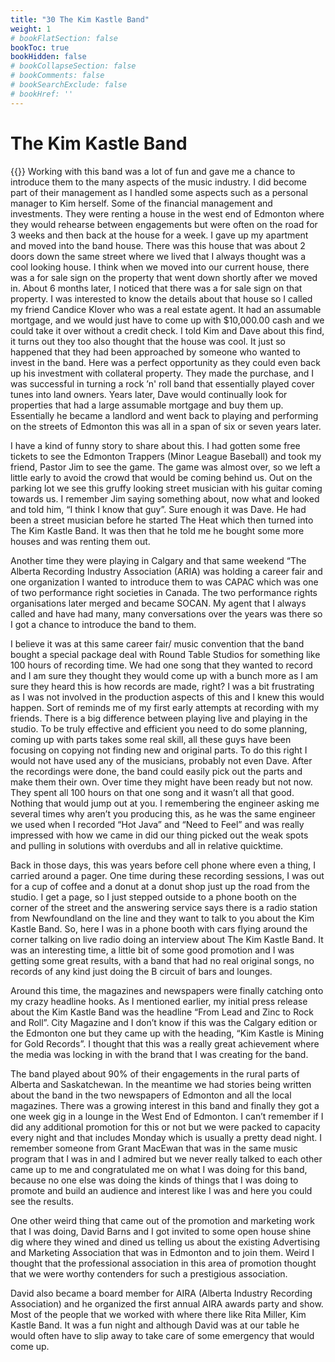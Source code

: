 ```yaml
---
title: "30 The Kim Kastle Band"
weight: 1
# bookFlatSection: false
bookToc: true
bookHidden: false
# bookCollapseSection: false
# bookComments: false
# bookSearchExclude: false
# bookHref: ''
---
```

# The Kim Kastle Band
{{<picture src="/images/kimKastle.png"  width="300 px">}}
Working with this band was a lot of fun and gave me a chance to introduce them to the many aspects of the music industry.  I did become part of their management as I handled some aspects such as a personal manager to Kim herself.  Some of the financial management and investments.  They were renting a house in the west end of Edmonton where they would rehearse between engagements but were often on the road for  3 weeks and then back at the house for a week.  I gave up my apartment and moved into the band house.  There was this house that was about 2 doors down the same street where we lived that I always thought was a cool looking house.  I think when we moved into our current house, there was a for sale sign on the property that went down shortly after we moved in.  About 6 months later, I noticed that there was a for sale sign on that property.  I was interested to know the details about that house so I called my friend Candice Klover who was a real estate agent.  It had an assumable mortgage, and we would just have to come up with $10,000.00 cash and we could take it over without a credit check.  I told Kim and Dave about this find, it turns out they too also thought that the house was cool.  It just so happened that they had been approached by someone who wanted to invest in the band.  Here was a perfect opportunity as they could even back up his investment with collateral property.  They made the purchase, and I was successful in turning a rock ’n' roll band that essentially played cover tunes into land owners.  Years later, Dave would continually look for properties that had a large assumable mortgage and buy them up.  Essentially he became a landlord and went back to playing and performing on the streets of Edmonton  this was all in a span of six or seven years later.

I have a kind of funny story to share about this.  I had gotten some free tickets to see the Edmonton Trappers (Minor League Baseball) and took my friend, Pastor Jim to see the game.  The game was almost over, so we left a little early to avoid the crowd that would be coming behind us.  Out on the parking lot we see this gruffy looking street musician with his guitar coming towards us.  I remember Jim saying something about, now what and looked and told him, “I think I know that guy”.  Sure enough it was Dave.  He had been a street musician before he started The Heat which then turned into The Kim Kastle Band.  It was then that he told me he bought some more houses and was renting them out.

Another time they were playing in Calgary and that same weekend “The Alberta Recording Industry Association (ARIA) was holding a career fair and one organization I wanted to introduce them to was CAPAC which was one of two performance right societies in Canada.  The two performance rights organisations later merged and became SOCAN.  My agent that I always called and have had many, many conversations over the years was there so I got a chance to introduce the band to them.

I believe it was at this same career fair/ music convention that the band bought a special package deal with Round Table Studios for something like 100 hours of recording time.  We had one song that they wanted to record and I am sure they thought they would come up with a bunch more as I am sure they heard this is how records are made, right?  I was a bit frustrating as I was not involved in the production aspects of this and I knew this would happen.  Sort of reminds me of my first early attempts at recording with my friends.  There is a big difference between playing live and playing in the studio.  To be truly effective and efficient you need to do some planning, coming up with parts takes some real skill, all these guys have been focusing on copying not finding new and original parts.  To do this right I would not have used any of the musicians, probably not even Dave.  After the recordings were done, the band could easily pick out the parts and make them their own.  Over time they might have been ready but not now.  They spent all 100 hours on that one song and it wasn’t all that good.  Nothing that would jump out at you.  I remembering the engineer asking me several times why aren’t you producing this, as he was the same engineer we used when I recorded “Hot Java” and “Need to Feel” and was really impressed with how we came in did our thing picked out the weak spots and pulling in solutions with overdubs and all in relative quicktime.

Back in those days, this was years before cell phone where even a thing, I carried around a pager.  One time during these recording sessions, I was out for a cup of coffee and a donut at a donut shop just up the road from the studio.  I get a page, so I just stepped outside to a phone booth on the corner of the street and the answering service says there is a radio station from Newfoundland on the line and they want to talk to you about the Kim Kastle Band.  So, here I was in a phone booth with cars flying around the corner talking on live radio doing an interview about The Kim Kastle Band.  It was an interesting time, a little bit of some good promotion and I was getting some great results, with a band that had no real original songs, no records of any kind just doing the B circuit of bars and lounges.

Around this time, the magazines and newspapers were finally catching onto my crazy headline hooks.  As I mentioned earlier, my initial press release about the Kim Kastle Band was the headline “From Lead and Zinc to Rock and Roll”.  City Magazine and I don’t know if this was the Calgary edition or the Edmonton one but they came up with the heading, “Kim Kastle is Mining for Gold Records”.  I thought that this was a really great achievement where the media was locking in with the brand that I was creating for the band.

The band played about 90% of their engagements in the rural parts of Alberta and Saskatchewan.  In the meantime we had stories being written about the band in the two newspapers of Edmonton and all the local magazines.  There was a growing interest in this band and finally they got a one week gig in a lounge in the West End of Edmonton.  I can’t remember if I did any additional promotion for this or not but we were packed to capacity every night and that includes Monday which is usually a pretty dead night.  I remember someone from Grant MacEwan that was in the same music program that I was in and I admired but we never really talked to each other came up to me and congratulated me on what I was doing for this band, because no one else was doing the kinds of things that I was doing to promote and build an audience and interest like I was and here you could see the results.

One other weird thing that came out of the promotion and marketing work that I was doing, David Barns and I got invited to some open house shine dig where they wined and dined us telling us about the existing Advertising and Marketing Association that was in Edmonton and to join them.  Weird I thought that the professional association in this area of promotion thought that we were worthy contenders for such a prestigious association.

David also became a board member for AIRA (Alberta Industry Recording Association) and he organized the first annual AIRA awards party and show. Most of the people that we worked with where there like Rita Miller, Kim Kastle Band. It was a fun night and although David was at our table he would often have to slip away to take care of some emergency that would come up.